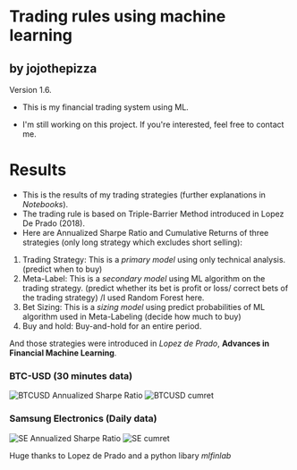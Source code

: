 # Trading rules using machine learning 
## by jojothepizza
Version 1.6.

- This is my financial trading system using ML.

- I'm still working on this project. If you're interested, feel free to contact me.

# Results
 - This is the results of my trading strategies (further explanations in *Notebooks*).
 - The trading rule is based on Triple-Barrier Method introduced in Lopez De Prado (2018).
 - Here are Annualized Sharpe Ratio and Cumulative Returns of three strategies (only long strategy which excludes short selling):
 1. Trading Strategy: This is a *primary model* using only technical analysis. (predict when to buy)
 2. Meta-Label: This is a *secondary model* using ML algorithm on the trading strategy. (predict whether its bet is profit or loss/ correct bets of the trading strategy) /I used Random Forest here.
 3. Bet Sizing: This is a *sizing model* using predict probabilities of ML algorithm used in Meta-Labeling (decide how much to buy)
 4. Buy and hold: Buy-and-hold for an entire period.
 
 And those strategies were introduced in *Lopez de Prado*, **Advances in Financial Machine Learning**.
 
### BTC-USD (30 minutes data)

![BTCUSD Annualized Sharpe Ratio](https://user-images.githubusercontent.com/52461409/104087088-9b60f600-52a0-11eb-8647-d3426ddabd39.png)
![BTCUSD cumret](https://user-images.githubusercontent.com/52461409/104087089-9c922300-52a0-11eb-979b-d9c2ad10999d.jpg)

### Samsung Electronics (Daily data)

![SE Annualized Sharpe Ratio](https://user-images.githubusercontent.com/52461409/104087185-3a85ed80-52a1-11eb-8a56-6ed015e78327.png)
![SE cumret](https://user-images.githubusercontent.com/52461409/104087186-3b1e8400-52a1-11eb-9220-c48857479baa.jpg)

Huge thanks to Lopez de Prado and a python libary *mlfinlab*
